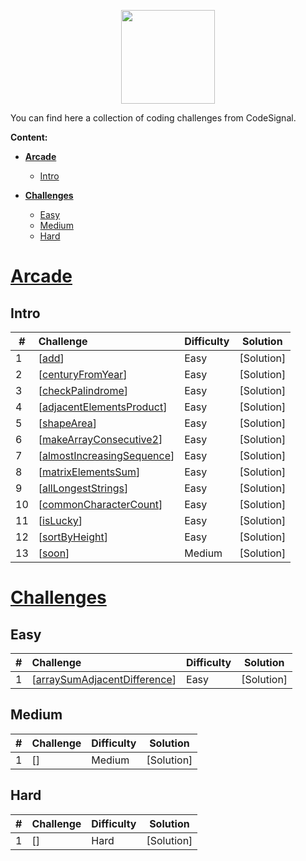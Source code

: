 <p align="center">
    <a href="https://app.codesignal.com/profile/pogryziony" target="_blank">
        <img height=150 src="https://yt3.ggpht.com/a/AGF-l7-kDyNl48bb0ApdFSgmpABdKvyE04l9QXDb1g=s900-mo-c-c0xffffffff-rj-k-no">
    </a>


You can find here a collection of coding challenges from CodeSignal.

**Content:**

 - [**Arcade**](#Arcade)
    - [Intro](#Intro)

 - [**Challenges**](#Challenges)
    - [Easy](#Easy)
    - [Medium](#Medium)
    - [Hard](#Hard)

# <u>Arcade</u>

## Intro

| #    | Challenge                                                    | Difficulty | Solution                                                     |
| ---- | :----------------------------------------------------------- | :--------- | ------------------------------------------------------------ |
| 1    | [<a href="https://app.codesignal.com/arcade/intro/level-1/jwr339Kq6e3LQTsfa">add</a>]| Easy       | [Solution] |
| 2    | [<a href="https://app.codesignal.com/arcade/intro/level-1/egbueTZRRL5Mm4TXN">centuryFromYear</a>]| Easy       | [Solution] |
| 3    | [<a href="https://app.codesignal.com/arcade/intro/level-1/s5PbmwxfECC52PWyQ">checkPalindrome</a>]| Easy       | [Solution] |
| 4    | [<a href="https://app.codesignal.com/arcade/intro/level-2/xzKiBHjhoinnpdh6m">adjacentElementsProduct</a>]| Easy       | [Solution] |
| 5    | [<a href="https://app.codesignal.com/arcade/intro/level-2/yuGuHvcCaFCKk56rJ">shapeArea</a>]| Easy       | [Solution] |
| 6    | [<a href="https://app.codesignal.com/arcade/intro/level-2/bq2XnSr5kbHqpHGJC">makeArrayConsecutive2</a>]| Easy       | [Solution] |
| 7    | [<a href="https://app.codesignal.com/arcade/intro/level-2/2mxbGwLzvkTCKAJMG">almostIncreasingSequence</a>]| Easy       | [Solution] |
| 8    | [<a href="https://app.codesignal.com/arcade/intro/level-2/xskq4ZxLyqQMCLshr">matrixElementsSum</a>]| Easy       | [Solution] |
| 9    | [<a href="https://app.codesignal.com/arcade/intro/level-3/fzsCQGYbxaEcTr2bL">allLongestStrings</a>]| Easy       | [Solution] |
| 10    | [<a href="https://app.codesignal.com/arcade/intro/level-3/JKKuHJknZNj4YGL32">commonCharacterCount</a>]| Easy       | [Solution] |
| 11    | [<a href="https://app.codesignal.com/arcade/intro/level-3/3AdBC97QNuhF6RwsQ">isLucky</a>]| Easy       | [Solution] |
| 12    | [<a href="https://app.codesignal.com/arcade/intro/level-3/D6qmdBL2NYz49XHwM">sortByHeight</a>]| Easy       | [Solution] |
| 13    | [<a href="">soon</a>]|   Medium    | [Solution] |


# <u>Challenges</u>

## Easy
| #    | Challenge                                                    | Difficulty | Solution                                                     |
| ---- | :----------------------------------------------------------- | :--------- | ------------------------------------------------------------ |
| 1    | [<a href="https://app.codesignal.com/challenge/h7i7qTRoon4KSekYk">arraySumAdjacentDifference</a>]| Easy       | [Solution] |
## Medium
| #    | Challenge                                                    | Difficulty | Solution                                                     |
| ---- | :----------------------------------------------------------- | :--------- | ------------------------------------------------------------ |
| 1    | [<a href=""></a>]| Medium       | [Solution] |
## Hard
| #    | Challenge                                                    | Difficulty | Solution                                                     |
| ---- | :----------------------------------------------------------- | :--------- | ------------------------------------------------------------ |
| 1    | [<a href=""></a>]| Hard       | [Solution] |

